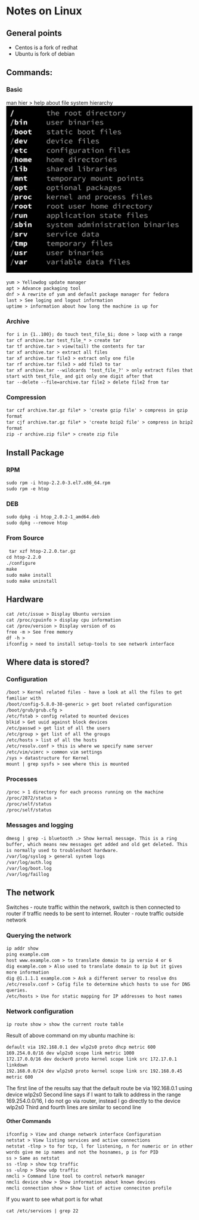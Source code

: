 # Notes on Linux
## General points
- Centos is a fork of redhat
- Ubuntu is fork of debian

## Commands:
### Basic
man hier  > help about file system hierarchy  
<img src='./images/hierarchy.png' width='500'/>  
```
yum > Yellowdog update manager  
apt > Advance packaging tool  
dnf > A rewrite of yum and default package manager for fedora  
last > See loging and logout information  
uptime > information about how long the machine is up for  
```
### Archive
```
for i in {1..100}; do touch test_file_$i; done > loop with a range  
tar cf archive.tar test_file_* > create tar
tar tf archive.tar > view(tail) the contents for tar
tar xf archive.tar > extract all files
tar xf archive.tar file3 > extract only one file
tar rf archive.tar file3 > add file3 to tar
tar xf archive.tar --wildcards 'test_file_?' > only extract files that start with test_file_ and git only one digit after that
tar --delete --file=archive.tar file2 > delete file2 from tar
```
### Compression
```
tar czf archive.tar.gz file* > 'create gzip file' > compress in gzip format
tar cjf archive.tar.gz file* > 'create bzip2 file' > compress in bzip2  format
zip -r archive.zip file* > create zip file
```

## Install Package
### RPM
```
sudo rpm -i htop-2.2.0-3.el7.x86_64.rpm
sudo rpm -e htop
```
### DEB
```
sudo dpkg -i htop_2.0.2-1_amd64.deb
sudo dpkg --remove htop
```
### From Source
```
 tar xzf htop-2.2.0.tar.gz
cd htop-2.2.0
./configure
make
sudo make install
sudo make uninstall
```
## Hardware
```
cat /etc/issue > Display Ubuntu version
cat /proc/cpuinfo > display cpu information
cat /prov/version > Display version of os
free -m > See free memory
df -h > 
ifconfig > need to install setup-tools to see network interface
```
## Where data is stored?
### Configuration
```
/boot > Kernel related files - have a look at all the files to get familiar with
/boot/config-5.8.0-38-generic > get boot related configuration
/boot/grub/grub.cfg > 
/etc/fstab > config related to mounted devices
blkid > Get uuid against block devices
/etc/passwd > get list of all the users
/etc/group > get list of all the groups
/etc/hosts > list of all the hosts
/etc/resolv.conf > this is where we specify name server
/etc/vim/vimrc > common vim settings
/sys > datastructure for Kernel
mount | grep sysfs > see where this is mounted
```
### Processes
```
/proc > 1 directory for each process running on the machine
/proc/2872/status > 
/proc/self/status 
/proc/self/status
```
### Messages and logging
```
dmesg | grep -i bluetooth .> Show kernal message. This is a ring buffer, which means new messages get added and old get deleted. This is normally used to troubleshoot hardware.
/var/log/syslog > general system logs
/var/log/auth.log
/var/log/boot.log
/var/log/faillog
```
## The network
Switches - route traffic within the network, switch is then connected to router if traffic needs to be sent to internet.
Router - route traffic outside network
### Querying the network
```
ip addr show
ping example.com
host www.example.com > to translate domain to ip versio 4 or 6
dig example.com > Also used to translate domain to ip but it gives more information
dig @1.1.1.1 example.com > Ask a different server to resolve dns
/etc/resolv.conf > Cofig file to determine which hosts to use for DNS queries.
/etc/hosts > Use for static mapping for IP addresses to host names
```
### Network configuration
```
ip route show > show the current route table
```
Result of above command on my ubuntu machine is:
```
default via 192.168.0.1 dev wlp2s0 proto dhcp metric 600 
169.254.0.0/16 dev wlp2s0 scope link metric 1000 
172.17.0.0/16 dev docker0 proto kernel scope link src 172.17.0.1 linkdown 
192.168.0.0/24 dev wlp2s0 proto kernel scope link src 192.168.0.45 metric 600 
```
The first line of the results say that the default route be via 192.168.0.1 using device wlp2s0
Second line says if I want to talk to address in the range 169.254.0.0/16, I do not go via router, instead I go directly to the device wlp2s0
Third and fourth lines are similar to second line
#### Other Commands
```
ifconfig > View and change network interface Configuration
netstat > View listing services and active connections
netstat -tlnp > to for tcp, l for listening, n for numeric or in other words give me ip names and not the hosnames, p is for PID
ss > Same as netstat
ss -tlnp > show tcp traffic
ss -ulnp > Show udp traffic
nmcli > Command line tool to control network manager
nmcli device show > Show information about known devices
nmcli connection show > Show list of active conneciton profile
```
If you want to see what port is for what
```
cat /etc/services | grep 22
```

